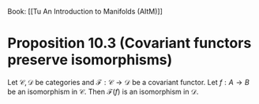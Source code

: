Book: [[Tu An Introduction to Manifolds (AItM)]]
# Proposition 10.3 (Covariant functors preserve isomorphisms)
Let $\mathcal{C},\mathcal{D}$ be categories and $\mathcal{F}:\mathcal{C}\to \mathcal{D}$ be a covariant functor.
Let $f:A\to B$ be an isomorphism in $\mathcal{C}$.
Then $\mathcal{F}(f)$ is an isomorphism in $\mathcal{D}$.